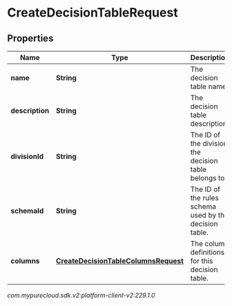 # CreateDecisionTableRequest


## Properties

| Name | Type | Description | Notes |
| ------------ | ------------- | ------------- | ------------- |
| **name** | **String** | The decision table name. |  |
| **description** | **String** | The decision table description. |  [optional] |
| **divisionId** | **String** | The ID of the division the decision table belongs to. |  |
| **schemaId** | **String** | The ID of the rules schema used by the decision table. |  |
| **columns** | [**CreateDecisionTableColumnsRequest**](CreateDecisionTableColumnsRequest) | The column definitions for this decision table. |  |




_com.mypurecloud.sdk.v2:platform-client-v2:229.1.0_
